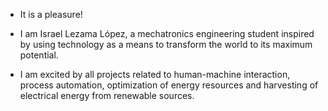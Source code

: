 - It is a pleasure!

-   I am Israel Lezama López, a mechatronics engineering student inspired by using technology as a means to transform the world to its maximum potential.
-   I am excited by all projects related to human-machine interaction, process automation, optimization of energy resources and harvesting of electrical energy from renewable sources.
